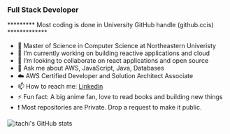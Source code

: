 ### Full Stack Developer 

********* Most coding is done in University GitHub handle (github.ccis) *************

- 🔭 Master of Science in Computer Science  at Northeastern Univeristy
- 🌱 I’m currently working on building reactive applications and cloud
- 👯 I’m looking to collaborate on react applications and open source
- 💬 Ask me about AWS, JavaScript, Java, Databases
- :cloud:  AWS Certified Developer and Solution Architect Associate
- 📫 How to reach me: [Linkedin](https://www.linkedin.com/in/deepak-kumar-bb1810115/)
- ⚡ Fun fact: A big anime fan, love to read books and building new things
- :exclamation:  Most repositories are Private. Drop a request to make it public.

![itachi's GitHub stats](https://github-readme-stats.vercel.app/api?username=itachi1994&count_private=true&show_icons=true&theme=cobalt)
